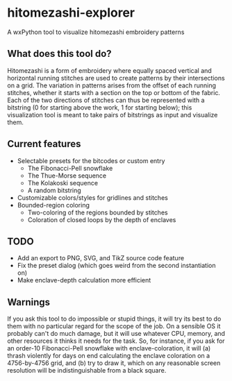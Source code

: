 # hitomezashi-explorer
A wxPython tool to visualize hitomezashi embroidery patterns

## What does this tool do?

Hitomezashi is a form of embroidery where equally spaced vertical and horizontal running stitches are used to create patterns by their intersections on a grid. The variation in patterns arises from the offset of each running stitches, whether it starts with a section on the top or bottom of the fabric. Each of the two directions of stitches can thus be represented with a bitstring (0 for starting above the work, 1 for starting below); this visualization tool is meant to take pairs of bitstrings as input and visualize them.

## Current features

* Selectable presets for the bitcodes or custom entry
  - The Fibonacci-Pell snowflake
  - The Thue-Morse sequence
  - The Kolakoski sequence
  - A random bitstring
* Customizable colors/styles for gridlines and stitches
* Bounded-region coloring
  - Two-coloring of the regions bounded by stitches
  - Coloration of closed loops by the depth of enclaves

## TODO

* Add an export to PNG, SVG, and TikZ source code feature
* Fix the preset dialog (which goes weird from the second instantiation on)
* Make enclave-depth calculation more efficient

## Warnings

If you ask this tool to do impossible or stupid things, it will try its best to do them with no particular regard for the scope of the job. On a sensible OS it probably can't do much damage, but it will use whatever CPU, memory, and other resources it thinks it needs for the task. So, for instance, if you ask for an order-10 Fibonacci-Pell snowflake with enclave-coloration, it will (a) thrash violently for days on end calculating the enclave coloration on a 4756-by-4756 grid, and (b) try to draw it, which on any reasonable screen resolution will be indistinguishable from a black square.
